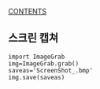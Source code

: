 [CONTENTS](README.md)
## 스크린 캡쳐
```
import ImageGrab
img=ImageGrab.grab()
saveas='ScreenShot_.bmp'
img.save(saveas)
```